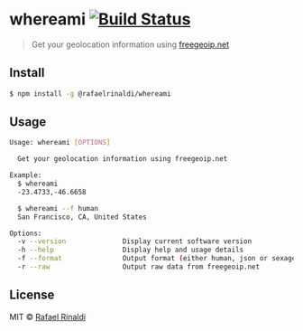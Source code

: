 # whereami [![Build Status](https://semaphoreci.com/api/v1/projects/a5332a07-61aa-49f9-90e6-49844c5e2231/665179/badge.svg)](https://semaphoreci.com/rafaelrinaldi/whereami)

> Get your geolocation information using [freegeoip.net](http://freegeoip.net)

## Install

```sh
$ npm install -g @rafaelrinaldi/whereami
```

## Usage

```sh
Usage: whereami [OPTIONS]

  Get your geolocation information using freegeoip.net

Example:
  $ whereami
  -23.4733,-46.6658

  $ whereami --f human
  San Francisco, CA, United States

Options:
  -v --version              Display current software version
  -h --help                 Display help and usage details
  -f --format               Output format (either human, json or sexagesimal)
  -r --raw                  Output raw data from freegeoip.net
```

## License

MIT © [Rafael Rinaldi](rinaldi.io)

